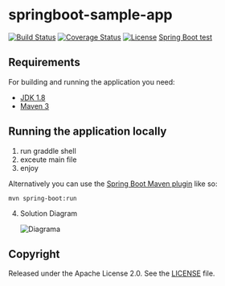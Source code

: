 # springboot-sample-app

[![Build Status](https://travis-ci.org/codecentric/springboot-sample-app.svg?branch=master)](https://travis-ci.org/codecentric/springboot-sample-app)
[![Coverage Status](https://coveralls.io/repos/github/codecentric/springboot-sample-app/badge.svg?branch=master)](https://coveralls.io/github/codecentric/springboot-sample-app?branch=master)
[![License](http://img.shields.io/:license-apache-blue.svg)](http://www.apache.org/licenses/LICENSE-2.0.html)
 [Spring Boot test ](http://projects.spring.io/spring-boot/) 

## Requirements

For building and running the application you need:

- [JDK 1.8](http://www.oracle.com/technetwork/java/javase/downloads/jdk8-downloads-2133151.html)
- [Maven 3](https://maven.apache.org)

## Running the application locally

1. run graddle shell
2. exceute main file
3. enjoy


Alternatively you can use the [Spring Boot Maven plugin](https://docs.spring.io/spring-boot/docs/current/reference/html/build-tool-plugins-maven-plugin.html) like so:

```shell
mvn spring-boot:run
```
4. Solution Diagram

    ![Diagrama](https://blog.openreplay.com/static/eae220053d72e95dbe803496c8aac458/d2d42/s_1048F41B3AC814B927887FF3C86602B940107555916A37D85A0BACB9135A34EA_1606545347515_jwt.png)



## Copyright

Released under the Apache License 2.0. See the [LICENSE](https://github.com/codecentric/springboot-sample-app/blob/master/LICENSE) file.
